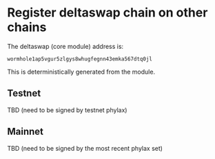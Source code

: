 # Register deltaswap chain on other chains

The deltaswap (core module) address is:

```
wormhole1ap5vgur5zlgys8whugfegnn43emka567dtq0jl
```

This is deterministically generated from the module.

## Testnet

TBD (need to be signed by testnet phylax)

## Mainnet

TBD (need to be signed by the most recent phylax set)

